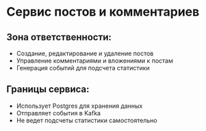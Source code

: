 # Сервис постов и комментариев

## Зона ответственности:
- Создание, редактирование и удаление постов
- Управление комментариями и вложениями к постам
- Генерация событий для подсчета статистики

## Границы сервиса:
- Использует Postgres для хранения данных
- Отправляет события в Kafka
- Не ведет подсчеты статистики самостоятельно
